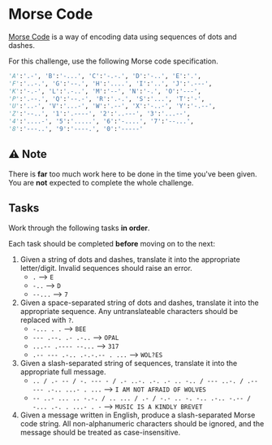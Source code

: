 # Morse Code

[Morse Code](https://en.wikipedia.org/wiki/Morse_code) is a way of encoding data using sequences of dots and dashes.

For this challenge, use the following Morse code specification.

```py
'A':'.-', 'B':'-...', 'C':'-.-.', 'D':'-..', 'E':'.',
'F':'..-.', 'G':'--.', 'H':'....', 'I':'..', 'J':'.---',
'K':'-.-', 'L':'.-..', 'M':'--', 'N':'-.', 'O':'---',
'P':'.--.', 'Q':'--.-', 'R':'.-.', 'S':'...', 'T':'-',
'U':'..-', 'V':'...-', 'W':'.--', 'X':'-..-', 'Y':'-.--',
'Z':'--..', '1':'.----', '2':'..---', '3':'...--',
'4':'....-', '5':'.....', '6':'-....', '7':'--...',
'8':'---..', '9':'----.', '0':'-----'
```

## ⚠️ Note

There is **far** too much work here to be done in the time you've been given. You are **not** expected to complete the whole challenge. 

## Tasks

Work through the following tasks **in order**. 

Each task should be completed **before** moving on to the next:

1. Given a string of dots and dashes, translate it into the appropriate letter/digit. Invalid sequences should raise an error.
    - `.` --> `E`
    - `-..` --> `D`
    - `--...` --> `7`
2. Given a space-separated string of dots and dashes, translate it into the appropriate sequence. Any untranslateable characters should be replaced with `?`.
    - `-... . .` --> `BEE`
    - `--- .--. .- .-..` --> `OPAL`
    - `...-- .---- --...` --> `317`
    - `.-- --- .-.. .-.-.-- . ...` --> `WOL?ES`
3. Given a slash-separated string of sequences, translate it into the appropriate full message.
    - `.. / .- -- / -. --- - / .- ..-. .-. .- .. -.. / --- ..-. / .-- --- .-.. ...- . ...` --> `I AM NOT AFRAID OF WOLVES`
    - `-- ..- ... .. -.-. / .. ... / .- / -.- .. -. -.. .-.. -.-- / -... .-. . ...- . -` --> `MUSIC IS A KINDLY BREVET`
4. Given a message written in English, produce a slash-separated Morse code string. All non-alphanumeric characters should be ignored, and the message should be treated as case-insensitive.
